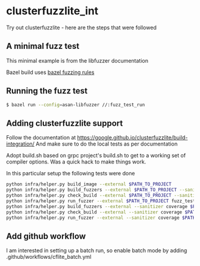 # clusterfuzzlite_int
Try out clusterfuzzlite - here are the steps that were followed

## A minimal fuzz test
This minimal example is from the libfuzzer documentation

Bazel build uses [bazel fuzzing rules](https://github.com/bazelbuild/rules_fuzzing)

## Running the fuzz test
```sh
$ bazel run --config=asan-libfuzzer //:fuzz_test_run
```

## Adding clusterfuzzlite support
Follow the documentation at https://google.github.io/clusterfuzzlite/build-integration/
And make sure to do the local tests as per documentation

Adopt build.sh based on grpc project's build.sh to get to a working set of compiler options. Was a quick hack to make things work.

In this particular setup the following tests were done
```sh
python infra/helper.py build_image --external $PATH_TO_PROJECT
python infra/helper.py build_fuzzers --external $PATH_TO_PROJECT --sanitizer address
python infra/helper.py check_build --external $PATH_TO_PROJECT --sanitizer address
python infra/helper.py run_fuzzer --external $PATH_TO_PROJECT fuzz_test_bin
python infra/helper.py build_fuzzers --external --sanitizer coverage $PATH_TO_PROJECT
python infra/helper.py check_build --external --sanitizer coverage $PATH_TO_PROJECT
python infra/helper.py run_fuzzer --external --sanitizer coverage $PATH_TO_PROJECT fuzz_test_bin
```
## Add github workflow
I am interested in setting up a batch run, so enable batch mode by adding .github/workflows/cflite_batch.yml